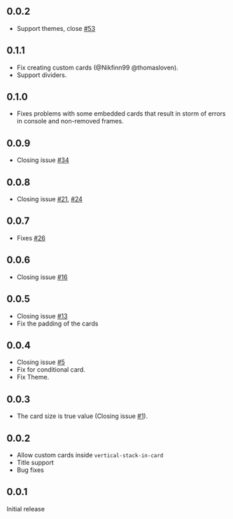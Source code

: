 ## 0.0.2
- Support themes, close [#53](https://github.com/custom-cards/vertical-stack-in-card/issues/53)

## 0.1.1
- Fix creating custom cards (@Nikfinn99 @thomasloven).
- Support dividers.

## 0.1.0
- Fixes problems with some embedded cards that result in storm of errors in console and non-removed frames.

## 0.0.9
- Closing issue [#34](https://github.com/custom-cards/vertical-stack-in-card/issues/34)

## 0.0.8
- Closing issue [#21](https://github.com/custom-cards/vertical-stack-in-card/issues/21), [#24](https://github.com/custom-cards/vertical-stack-in-card/issues/24)

## 0.0.7
- Fixes [#26](https://github.com/custom-cards/vertical-stack-in-card/issues/26)

## 0.0.6
- Closing issue [#16](https://github.com/custom-cards/vertical-stack-in-card/issues/16)

## 0.0.5
- Closing issue [#13](https://github.com/custom-cards/vertical-stack-in-card/issues/13)
- Fix the padding of the cards

## 0.0.4
- Closing issue [#5](https://github.com/custom-cards/vertical-stack-in-card/issues/5)
- Fix for conditional card.
- Fix Theme.
 
## 0.0.3
- The card size is true value
 (Closing issue [#1](https://github.com/custom-cards/vertical-stack-in-card/issues/1)).

## 0.0.2
- Allow custom cards inside `vertical-stack-in-card`
- Title support
- Bug fixes

## 0.0.1
Initial release
